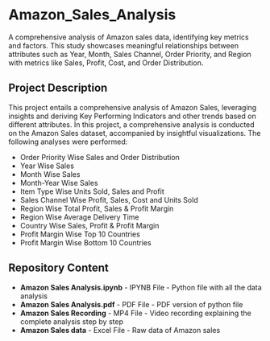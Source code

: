 # Amazon_Sales_Analysis

A comprehensive analysis of Amazon sales data, identifying key metrics and factors. This study showcases meaningful relationships between attributes such as Year, Month, Sales Channel, Order Priority, and Region with metrics like Sales, Profit, Cost, and Order Distribution.

## Project Description 

This project entails a comprehensive analysis of Amazon Sales, leveraging insights and deriving Key Performing Indicators and other trends based on different attributes. 
In this project, a comprehensive analysis is conducted on the Amazon Sales dataset, accompanied by insightful visualizations. The following analyses were performed:

- Order Priority Wise Sales and Order Distribution
- Year Wise Sales
- Month Wise Sales
- Month-Year Wise Sales
- Item Type Wise Units Sold, Sales and Profit
- Sales Channel Wise Profit, Sales, Cost and Units Sold
- Region Wise Total Profit, Sales & Profit Margin
- Region Wise Average Delivery Time
- Country Wise Sales, Profit & Profit Margin
- Profit Margin Wise Top 10 Countries
- Profit Margin Wise Bottom 10 Countries

## Repository Content

-  **Amazon Sales Analysis.ipynb** - IPYNB File - Python file with all the data analysis
-  **Amazon Sales Analysis.pdf** - PDF File - PDF version of python file
-  **Amazon Sales Recording** - MP4 File - Video recording explaining the complete analysis step by step
-  **Amazon Sales data** - Excel File - Raw data of Amazon sales
